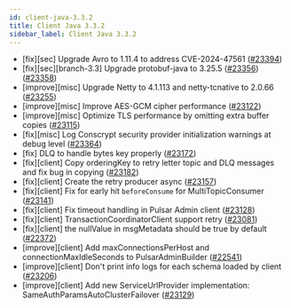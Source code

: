 ```yaml
---
id: client-java-3.3.2
title: Client Java 3.3.2
sidebar_label: Client Java 3.3.2
---
```


- [fix][sec] Upgrade Avro to 1.11.4 to address CVE-2024-47561 ([#23394](https://github.com/apache/pulsar/pull/23394))
- [fix][sec][branch-3.3] Upgrade protobuf-java to 3.25.5 ([#23356](https://github.com/apache/pulsar/pull/23356)) ([#23358](https://github.com/apache/pulsar/pull/23358))
- [improve][misc] Upgrade Netty to 4.1.113 and netty-tcnative to 2.0.66 ([#23255](https://github.com/apache/pulsar/pull/23255))
- [improve][misc] Improve AES-GCM cipher performance ([#23122](https://github.com/apache/pulsar/pull/23122))
- [improve][misc] Optimize TLS performance by omitting extra buffer copies ([#23115](https://github.com/apache/pulsar/pull/23115))
- [fix][misc] Log Conscrypt security provider initialization warnings at debug level ([#23364](https://github.com/apache/pulsar/pull/23364))
- [fix] DLQ to handle bytes key properly ([#23172](https://github.com/apache/pulsar/pull/23172))
- [fix][client] Copy orderingKey to retry letter topic and DLQ messages and fix bug in copying ([#23182](https://github.com/apache/pulsar/pull/23182))
- [fix][client] Create the retry producer async ([#23157](https://github.com/apache/pulsar/pull/23157))
- [fix][client] Fix for early hit `beforeConsume` for MultiTopicConsumer ([#23141](https://github.com/apache/pulsar/pull/23141))
- [fix][client] Fix timeout handling in Pulsar Admin client ([#23128](https://github.com/apache/pulsar/pull/23128))
- [fix][client] TransactionCoordinatorClient support retry ([#23081](https://github.com/apache/pulsar/pull/23081))
- [fix][client] the nullValue in msgMetadata should be true by default ([#22372](https://github.com/apache/pulsar/pull/22372))
- [improve][client] Add maxConnectionsPerHost and connectionMaxIdleSeconds to PulsarAdminBuilder ([#22541](https://github.com/apache/pulsar/pull/22541))
- [improve][client] Don't print info logs for each schema loaded by client ([#23206](https://github.com/apache/pulsar/pull/23206))
- [improve][client] Add new ServiceUrlProvider implementation: SameAuthParamsAutoClusterFailover ([#23129](https://github.com/apache/pulsar/pull/23129))
